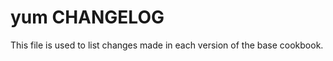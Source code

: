 yum CHANGELOG
==============

This file is used to list changes made in each version of the base cookbook.

